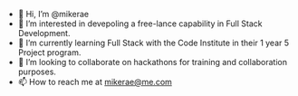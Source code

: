 - 👋 Hi, I’m @mikerae
- 👀 I’m interested in devepoling a free-lance capability in Full Stack Development.
- 🌱 I’m currently learning Full Stack with the Code Institute in their 1 year 5 Project program.
- 💞️ I’m looking to collaborate on hackathons for training and collaboration purposes.
- 📫 How to reach me at mikerae@me.com

<!---
mikerae/mikerae is a ✨ special ✨ repository because its `README.md` (this file) appears on your GitHub profile.
You can click the Preview link to take a look at your changes.
--->
